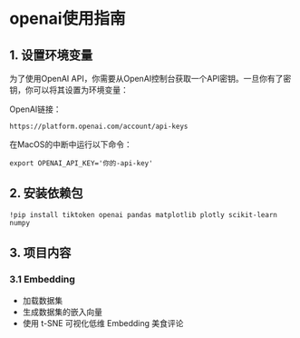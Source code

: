 # openai使用指南

## 1. 设置环境变量

为了使用OpenAI API，你需要从OpenAI控制台获取一个API密钥。一旦你有了密钥，你可以将其设置为环境变量：

OpenAI链接：

```
https://platform.openai.com/account/api-keys
```

在MacOS的中断中运行以下命令：

```
export OPENAI_API_KEY='你的-api-key'
```

## 2. 安装依赖包

```
!pip install tiktoken openai pandas matplotlib plotly scikit-learn numpy
```

## 3. 项目内容

### 3.1 Embedding

- 加载数据集
- 生成数据集的嵌入向量
- 使用 t-SNE 可视化低维 Embedding 美食评论

